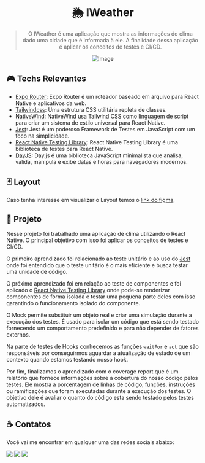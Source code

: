 <div align='center'>
  <h1>
    🌦️ IWeather
  </h1>

  > O IWeather é uma aplicação que mostra as informações do clima dado uma cidade que é informada à ele. A finalidade dessa aplicação é aplicar os conceitos de testes e CI/CD.

  ![image](https://github.com/Azanniel/iweather/assets/71537090/f992a9a0-3c8a-43b5-bfa7-86da4344bb6d)

</div>

## 🎮 Techs Relevantes

- [Expo Router](https://docs.expo.dev/routing/introduction/): Expo Router é um roteador baseado em arquivo para React Native e aplicativos da web.
- [Tailwindcss](https://tailwindcss.com/): Uma estrutura CSS utilitária repleta de classes.
- [NativeWind](https://www.nativewind.dev/): NativeWind usa Tailwind CSS como linguagem de script para criar um sistema de estilo universal para React Native.
- [Jest](https://jestjs.io/pt-BR/): Jest é um poderoso Framework de Testes em JavaScript com um foco na simplicidade.
- [React Native Testing Library](https://callstack.github.io/react-native-testing-library/): React Native Testing Library é uma biblioteca de testes para React Native.
- [DayJS](https://jestjs.io/pt-BR/): Day.js é uma biblioteca JavaScript minimalista que analisa, valida, manipula e exibe datas e horas para navegadores modernos.

## 🃏 Layout

Caso tenha interesse em visualizar o Layout temos o [link do figma](https://www.figma.com/file/Ha378XWXLjZkPAShI7oV5S/iWeather-%E2%80%A2-Projeto-React-Native?type=design&node-id=0%3A1&mode=design&t=wGIQ3FianuiOCRKH-1).

## 📝 Projeto

Nesse projeto foi trabalhado uma aplicação de clima utilizando o React Native.
O principal objetivo com isso foi aplicar os conceitos de testes e CI/CD.

O primeiro aprendizado foi relacionado ao teste unitário e ao uso do [Jest](https://jestjs.io/pt-BR/) onde foi entendido que o teste unitário é o mais eficiente e busca testar uma unidade de código.

O próximo aprendizado foi em relação ao teste de componentes e foi aplicado o [React Native Testing Library](https://callstack.github.io/react-native-testing-library/) onde pode-se renderizar componentes de forma isolada e testar uma pequena parte deles com isso garantindo o funcionamento isolado do componente.

O Mock permite substituir um objeto real e criar uma simulação durante a execução dos testes. É usado para isolar um código que está sendo testado fornecendo um comportamento predefinido e para não depender de fatores externos.

Na parte de testes de Hooks conhecemos as funções `waitFor` e `act` que são responsáveis por conseguirmos aguardar a atualização de estado de um contexto quando estamos testando nosso hook.

Por fim, finalizamos o aprendizado com o coverage report que é um relatório que fornece informações sobre a cobertura do nosso código pelos testes. Ele mostra a porcentagem de linhas de código, funções, instruções ou ramificações que foram executadas durante a execução dos testes. O objetivo dele é avaliar o quanto do código esta sendo testado pelos testes automatizados.

## ☕ Contatos

Você vai me encontrar em qualquer uma das redes sociais abaixo:

<a href = "mailto: leo.azannielttt@gmail.com"><img src="https://img.shields.io/badge/-Gmail-%23EA4335?style=for-the-badge&logo=gmail&logoColor=white" target="_blank" margin-right="10px"></a>
<a href="https://www.linkedin.com/in/leandroazanniel/" target="_blank"><img src="https://img.shields.io/badge/-LinkedIn-%230077B5?style=for-the-badge&logo=linkedin&logoColor=white" target="_blank"></a>
<a href="https://api.whatsapp.com/send?phone=5592985406269" target="_blank"><img src="https://img.shields.io/badge/-WhatsApp-%25D366?style=for-the-badge&logo=whatsapp&logoColor=white" target="_blank"></a>
